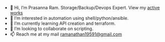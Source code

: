- 👋 Hi, I’m Prasanna Ram. Storage/Backup/Devops Expert. View my [active works](https://github.com/prasannaram19591/source-code#readme)
- 👀 I’m interested in automation using shell/python/ansible.
- 🌱 I’m currently learning API creation and terraform.
- 💞️ I’m looking to collaborate on scripting.
- 📫 Reach me at my mail ramanathan19591@gmail.com

<!---
prasannaram19591/prasannaram19591 is a ✨ special ✨ repository because its `README.md` (this file) appears on your GitHub profile.
You can click the Preview link to take a look at your changes.
--->

